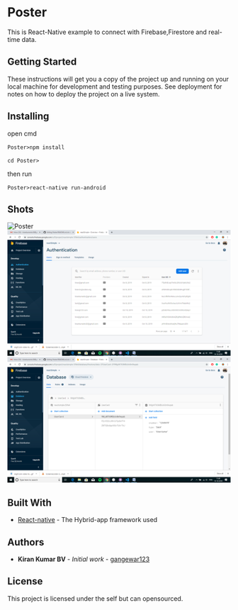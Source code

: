  
# Poster

This is React-Native example to connect with Firebase,Firestore and real-time data.

## Getting Started

These instructions will get you a copy of the project up and running on your local machine for development and testing purposes. See deployment for notes on how to deploy the project on a live system.

## Installing
open cmd
```
Poster>npm install
```
```
cd Poster>
```
then run
```
Poster>react-native run-android
```
## Shots
<img src="https://github.com/gangewar123/Poster/blob/master/Shots/poster.gif" width="350" title="Poster">
<img src="https://github.com/gangewar123/Poster/blob/master/Shots/emailAuth.png" width="750" title="Email Auth">
<img src="https://github.com/gangewar123/Poster/blob/master/Shots/fireStore.png" width="750" title="FireStore">

## Built With

* [React-native](https://facebook.github.io/react-native/) - The Hybrid-app framework used

## Authors

* **Kiran Kumar BV** - *Initial work* - [gangewar123](https://github.com/gangewar123?tab=repositories)

## License

This project is licensed under the self but can opensourced.
